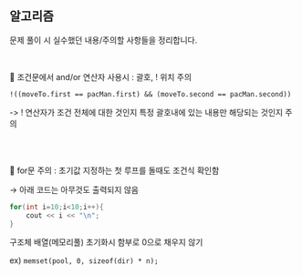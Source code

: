 ## 알고리즘
문제 풀이 시 실수했던 내용/주의할 사항들을 정리합니다.

<br>

🚨 조건문에서 and/or 연산자 사용시 : 괄호, ! 위치 주의

`!((moveTo.first == pacMan.first) && (moveTo.second == pacMan.second))`

-> ! 연산자가 조건 전체에 대한 것인지 특정 괄호내에 있는 내용만 해당되는 것인지 주의

<br>
<br>


🚨 for문 주의 : 초기값 지정하는 첫 루프를 돌때도 조건식 확인함

→ 아래 코드는 아무것도 출력되지 않음

```c
for(int i=10;i<10;i++){
	cout << i << "\n";
}
```

구조체 배열(메모리풀) 초기화시 함부로 0으로 채우지 않기

ex) `memset(pool, 0, sizeof(dir) * n);`